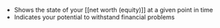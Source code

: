- Shows the state of your [[net worth (equity)]] at a given point in time
- Indicates your potential to withstand financial problems